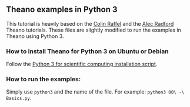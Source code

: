 ## Theano examples in Python 3

This tutorial is heavily based on the [Colin Raffel](https://github.com/craffel/theano-tutorial/blob/master/Theano%20Tutorial.ipynb) and the [Alec Radford](https://github.com/Newmu/Theano-Tutorials) Theano tutorials. These files are slightly modified to run the examples in Theano using Python 3.

### How to install Theano for Python 3 on Ubuntu or Debian

Follow the [Python 3 for scientific computing installation script](https://github.com/milq/installation-scripts).

### How to run the examples:

Simply use ```python3``` and the name of the file. For example: ```python3 00\ -\ Basics.py```.
